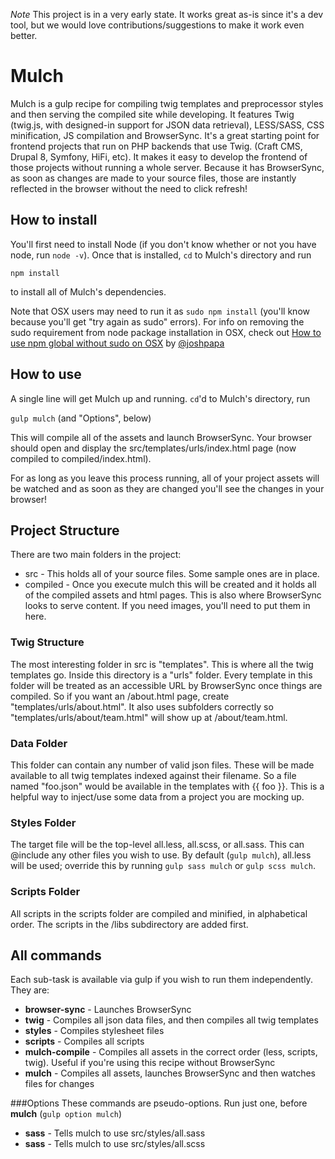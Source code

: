 *Note* This project is in a very early state. It works great as-is since it's a dev tool, but we would love contributions/suggestions to make it work even better.

# Mulch

Mulch is a gulp recipe for compiling twig templates and preprocessor styles and then serving the compiled site while developing. It features Twig (twig.js, with designed-in support for JSON data retrieval), LESS/SASS, CSS minification, JS compilation and BrowserSync. It's a great starting point for frontend projects that run on PHP backends that use Twig. (Craft CMS, Drupal 8, Symfony, HiFi, etc). It makes it easy to develop the frontend of those projects without running a whole server. Because it has BrowserSync, as soon as changes are made to your source files, those are instantly reflected in the browser without the need to click refresh!

## How to install

You'll first need to install Node (if you don't know whether or not you have node, run `node -v`). Once that is installed, `cd` to Mulch's directory and run

`npm install`

to install all of Mulch's dependencies.

Note that OSX users may need to run it as `sudo npm install` (you'll know because you'll get "try again as sudo" errors). For info on removing the sudo requirement from node package installation in OSX, check out [
How to use npm global without sudo on OSX](http://www.johnpapa.net/how-to-use-npm-global-without-sudo-on-osx/) by [@joshpapa](https://github.com/johnpapa)

## How to use

A single line will get Mulch up and running. `cd`'d to Mulch's directory, run

`gulp mulch` (and "Options", below)

This will compile all of the assets and launch BrowserSync. Your browser should open and display the src/templates/urls/index.html page (now compiled to compiled/index.html).

For as long as you leave this process running, all of your project assets will be watched and as soon as they are changed you'll see the changes in your browser!

## Project Structure

There are two main folders in the project:

* src - This holds all of your source files. Some sample ones are in place.
* compiled - Once you execute mulch this will be created and it holds all of the compiled assets and html pages. This is also where BrowserSync looks to serve content. If you need images, you'll need to put them in here.

### Twig Structure

The most interesting folder in src is "templates". This is where all the twig templates go. Inside this directory is a "urls" folder. Every template in this folder will be treated as an accessible URL by BrowserSync once things are compiled. So if you want an /about.html page, create "templates/urls/about.html". It also uses subfolders correctly so "templates/urls/about/team.html" will show up at /about/team.html.

### Data Folder

This folder can contain any number of valid json files. These will be made available to all twig templates indexed against their filename. So a file named "foo.json" would be available in the templates with {{ foo }}. This is a helpful way to inject/use some data from a project you are mocking up.

### Styles Folder

The target file will be the top-level all.less, all.scss, or all.sass. This can @include any other files you wish to use. By default (`gulp mulch`), all.less will be used; override this by running `gulp sass mulch` or `gulp scss mulch`.

### Scripts Folder

All scripts in the scripts folder are compiled and minified, in alphabetical order. The scripts in the /libs subdirectory are added first.

## All commands

Each sub-task is available via gulp if you wish to run them independently. They are:

* **browser-sync** - Launches BrowserSync
* **twig** - Compiles all json data files, and then compiles all twig templates
* **styles** - Compiles stylesheet files
* **scripts** - Compiles all scripts
* **mulch-compile** - Compiles all assets in the correct order (less, scripts, twig). Useful if you're using this recipe without BrowserSync
* **mulch** - Compiles all assets, launches BrowserSync and then watches files for changes

###Options
These commands are pseudo-options. Run just one, before **mulch** (`gulp option mulch`)
* **sass** - Tells mulch to use src/styles/all.sass
* **sass** - Tells mulch to use src/styles/all.scss